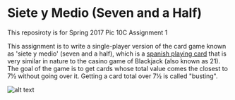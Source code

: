 # Siete y Medio (Seven and a Half)
This reposiroty is for Spring 2017 Pic 10C Assignment 1

This assignment is to write a single-player version of the card game known as 'siete y medio' (seven and a half), which is a [spanish playing card](https://en.wikipedia.org/wiki/Spanish_playing_cards) that is very similar in nature to the casino game of Blackjack (also known as 21). The goal of the game is to get cards whose total value comes the closest to 7&frac12;	without going over it. Getting a card total over 7&frac12; is called "busting".

![alt text](https://github.com/qing-dai/PIC10C/blob/master/Assignment_1/Assignment_1/naipes.png)

